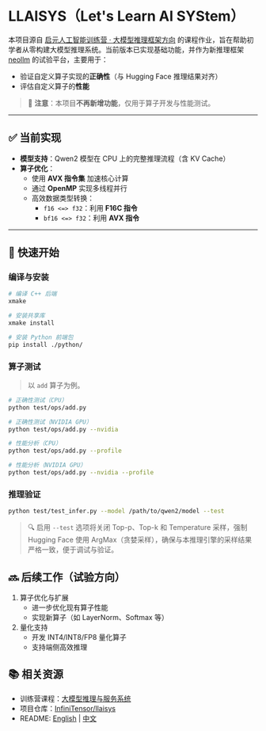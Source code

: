 # LLAISYS（Let's Learn AI SYStem）

本项目源自 [启元人工智能训练营 · 大模型推理框架方向](https://beta.infinitensor.com/camp/summer2025/stage/1/course/llm-inference-and-serving-system) 的课程作业，旨在帮助初学者从零构建大模型推理系统。当前版本已实现基础功能，并作为新推理框架 [neollm]() 的试验平台，主要用于：

- 验证自定义算子实现的**正确性**（与 Hugging Face 推理结果对齐）  
- 评估自定义算子的**性能**

> 📌 **注意**：本项目**不再新增功能**，仅用于算子开发与性能测试。

---

## ✅ 当前实现

- **模型支持**：Qwen2 模型在 CPU 上的完整推理流程（含 KV Cache）
- **算子优化**：
  - 使用 **AVX 指令集** 加速核心计算
  - 通过 **OpenMP** 实现多线程并行
  - 高效数据类型转换：
    - `f16 <=> f32`：利用 **F16C 指令**
    - `bf16 <=> f32`：利用 **AVX 指令**

---

## 🚀 快速开始

### 编译与安装

```bash
# 编译 C++ 后端
xmake

# 安装共享库
xmake install

# 安装 Python 前端包
pip install ./python/
```
### 算子测试

> 以 `add` 算子为例。
```bash
# 正确性测试（CPU）
python test/ops/add.py

# 正确性测试（NVIDIA GPU）
python test/ops/add.py --nvidia

# 性能分析（CPU）
python test/ops/add.py --profile

# 性能分析（NVIDIA GPU）
python test/ops/add.py --nvidia --profile
```

### 推理验证

```bash
python test/test_infer.py --model /path/to/qwen2/model --test
```
> 🔍 启用 `--test` 选项将关闭 Top-p、Top-k 和 Temperature 采样，强制 Hugging Face 使用 ArgMax（贪婪采样），确保与本推理引擎的采样结果严格一致，便于调试与验证。

## 🔜 后续工作（试验方向）

1. 算子优化与扩展
    - 进一步优化现有算子性能
    - 实现新算子（如 LayerNorm、Softmax 等）
2. 量化支持
    - 开发 INT4/INT8/FP8 量化算子
    - 支持端侧高效推理
  
## 📚 相关资源

- 训练营课程：[大模型推理与服务系统](https://beta.infinitensor.com/camp/summer2025/stage/1/course/llm-inference-and-serving-system)
- 项目仓库：[InfiniTensor/llaisys](https://github.com/InfiniTensor/llaisys)
- README: [English](README_EN.md) |  [中文](README_ZN.md)